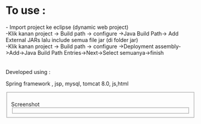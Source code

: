 


<h1>To use :</h1>
- Import project ke eclipse (dynamic web project)<br />
-Klik kanan project -> Build path -> configure ->Java Build Path-> Add External JARs lalu include semua file jar (di folder jar)<br />
-Klik kanan project -> Build path -> configure ->Deployment assembly->Add->Java Build Path Entries->Next->Select semuanya->finish<br />

<br />
<br />
Developed using :
<br />

Spring framework , jsp, mysql, tomcat 8.0, js,html 
<fieldset>
<br> Screenshot
<br>
<img src= "https://i.ibb.co/4ptYsQ6/login.png" alt="" />
<br>
<img src= "https://i.ibb.co/gwWnp5H/department.png" alt="" />
<br>
<img src= "https://i.ibb.co/sPzkkxp/dosen.png" alt="" />
<br>
<img src= "https://i.ibb.co/X5Nbmpx/mahasiswa.png" alt="" />
  <br>
  <img src= "https://i.ibb.co/YdFN0B7/Untitled.png" alt="" />
 
<br>
<img src= "https://i.ibb.co/0GMs3bt/pdf.png" alt="" />
<fieldset>





